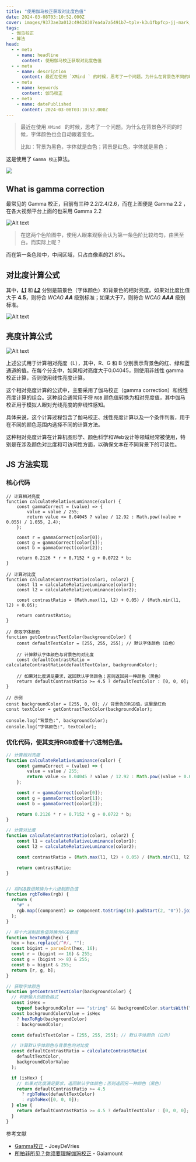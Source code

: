 ```yaml
---
title: "使用伽马校正获取对比度色值"
date: 2024-03-08T03:10:52.000Z
cover: images/9373ae3a012c49438307ea4a7a5491b7~tplv-k3u1fbpfcp-jj-mark_0_0_0_0_q75.png
tags: 
  - 伽马校正
  - 算法
head:
  - - meta
    - name: headline
      content: 使用伽马校正获取对比度色值
  - - meta
    - name: description
      content: 最近在使用 `XMind ` 的时候，思考了一个问题。为什么在背景色不同的时候，字体颜色也会自动跟着变化。
  - - meta
    - name: keywords
      content: 伽马校正
  - - meta
    - name: datePublished
      content: 2024-03-08T03:10:52.000Z
---
```


> 最近在使用 `XMind ` 的时候，思考了一个问题。为什么在背景色不同的时候，字体颜色也会自动跟着变化。
> 
> 比如：背景为黑色，字体就是白色；背景是红色，字体就是黑色；



这是使用了 `Gamma 校正`算法。

![](./images/9373ae3a012c49438307ea4a7a5491b7~tplv-k3u1fbpfcp-jj-mark_0_0_0_0_q75.png)

## What is gamma correction





最常见的 Gamma 校正，目前有三种 2.2/2.4/2.6，而在上图便是 Gamma 2.2 ，在各大视频平台上面的也采用 Gamma 2.2

<!-- ![](/Users/yanjiahui/Library/Application%20Support/marktext/images/2024-03-10-22-43-29-image.png) -->

![Alt text](./images/2024-03-11-22-43-29-image.png)



> 在这两个色阶图中，使用人眼来观察会认为第一条色阶比较均匀，由黑至白。而实际上呢？

<!-- 其实使用数码设备来观测的话，第二条其实更加均匀。 -->
<!-- 
![](/Users/yanjiahui/Library/Application%20Support/marktext/images/2024-03-10-22-54-03-image.png)

白色像素的50%，分别在图中的区域。这个时候

![](/Users/yanjiahui/Library/Application%20Support/marktext/images/2024-03-10-22-57-16-image.png) -->

而在第一条色阶中，中间区域，只占白像素的21.8%。

<!-- ![](/Users/yanjiahui/Library/Application%20Support/marktext/images/2024-03-10-23-03-51-image.png) -->

## 对比度计算公式

其中，***<u>L1</u>*** 和 ***<u>L2</u>*** 分别是前景色（字体颜色）和背景色的相对亮度。如果对比度比值大于 **4.5**，则符合 *WCAG **AA*** 级别标准；如果大于7，则符合 *WCAG **AAA*** 级别标准。

![Alt text](./images/image1.png)

## 亮度计算公式

![Alt text](./images/image.png)

上述公式用于计算相对亮度（L），其中，R、G 和 B 分别表示背景色的红、绿和蓝通道的值。在每个分支中，如果相对亮度大于0.04045，则使用非线性 gamma 校正计算，否则使用线性亮度计算。

这个相对亮度计算的公式中，主要采用了伽马校正（gamma correction）和线性亮度计算的组合。这种组合通常用于将 `RGB` 颜色值转换为相对亮度值，其中伽马校正用于模拟人眼对光线亮度的非线性感知。

具体来说，这个计算过程包含了伽马校正、线性亮度计算以及一个条件判断，用于在不同的颜色范围内选择不同的计算方法。

这种相对亮度计算在计算机图形学、颜色科学和Web设计等领域经常被使用，特别是在涉及颜色对比度和可访问性方面，以确保文本在不同背景下的可读性。

## JS 方法实现

### 核心代码

```JS
// 计算相对亮度
function calculateRelativeLuminance(color) {
    const gammaCorrect = (value) => {
        value = value / 255;
        return value <= 0.04045 ? value / 12.92 : Math.pow((value + 0.055) / 1.055, 2.4);
    };

    const r = gammaCorrect(color[0]);
    const g = gammaCorrect(color[1]);
    const b = gammaCorrect(color[2]);

    return 0.2126 * r + 0.7152 * g + 0.0722 * b;
}

// 计算对比度
function calculateContrastRatio(color1, color2) {
    const l1 = calculateRelativeLuminance(color1);
    const l2 = calculateRelativeLuminance(color2);

    const contrastRatio = (Math.max(l1, l2) + 0.05) / (Math.min(l1, l2) + 0.05);

    return contrastRatio;
}

// 获取字体颜色
function getContrastTextColor(backgroundColor) {
    const defaultTextColor = [255, 255, 255]; // 默认字体颜色（白色）

    // 计算默认字体颜色与背景色的对比度
    const defaultContrastRatio = calculateContrastRatio(defaultTextColor, backgroundColor);

    // 如果对比度满足要求，返回默认字体颜色；否则返回另一种颜色（黑色）
    return defaultContrastRatio >= 4.5 ? defaultTextColor : [0, 0, 0];
}

// 示例
const backgroundColor = [255, 0, 0]; // 背景色的RGB值，这里是红色
const textColor = getContrastTextColor(backgroundColor);

console.log("背景色:", backgroundColor);
console.log("字体颜色:", textColor);
```

### 优化代码，使其支持RGB或者十六进制色值。

```js
// 计算相对亮度
function calculateRelativeLuminance(color) {
    const gammaCorrect = (value) => {
        value = value / 255;
        return value <= 0.04045 ? value / 12.92 : Math.pow((value + 0.055) / 1.055, 2.4);
    };

    const r = gammaCorrect(color[0]);
    const g = gammaCorrect(color[1]);
    const b = gammaCorrect(color[2]);

    return 0.2126 * r + 0.7152 * g + 0.0722 * b;
}

// 计算对比度
function calculateContrastRatio(color1, color2) {
    const l1 = calculateRelativeLuminance(color1);
    const l2 = calculateRelativeLuminance(color2);

    const contrastRatio = (Math.max(l1, l2) + 0.05) / (Math.min(l1, l2) + 0.05);

    return contrastRatio;
}


// 将RGB数组转换为十六进制颜色值
function rgbToHex(rgb) {
  return (
    "#" +
    rgb.map((component) => component.toString(16).padStart(2, "0")).join("")
  );
}

// 将十六进制颜色值转换为RGB数组
function hexToRgb(hex) {
  hex = hex.replace(/^#/, "");
  const bigint = parseInt(hex, 16);
  const r = (bigint >> 16) & 255;
  const g = (bigint >> 8) & 255;
  const b = bigint & 255;
  return [r, g, b];
}

// 获取字体颜色
function getContrastTextColor(backgroundColor) {
  // 判断输入的颜色格式
  const isHex =
    typeof backgroundColor === "string" && backgroundColor.startsWith("#");
  const backgroundColorValue = isHex
    ? hexToRgb(backgroundColor)
    : backgroundColor;

  const defaultTextColor = [255, 255, 255]; // 默认字体颜色（白色）

  // 计算默认字体颜色与背景色的对比度
  const defaultContrastRatio = calculateContrastRatio(
    defaultTextColor,
    backgroundColorValue
  );

  if (isHex) {
    // 如果对比度满足要求，返回默认字体颜色；否则返回另一种颜色（黑色）
    return defaultContrastRatio >= 4.5
      ? rgbToHex(defaultTextColor)
      : rgbToHex([0, 0, 0]);
  } else {
    return defaultContrastRatio >= 4.5 ? defaultTextColor : [0, 0, 0];
  }
}
```

参考文献

* [Gamma校正](https://learnopengl-cn.github.io/05%20Advanced%20Lighting/02%20Gamma%20Correction/) - JoeyDeVries
* [所拍非所见？你须要理解伽玛校正](https://www.bilibili.com/video/BV1tF411w7tq/?spm_id_from=333.337.search-card.all.click&vd_source=7d3776f4050763ba2da1015f5da7ccef) - Gaiamount
